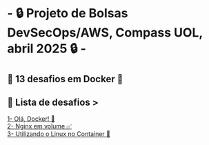 # - 🔒 Projeto de Bolsas DevSecOps/AWS, Compass UOL, abril 2025 🔒 -

## 🐳 13 desafios em Docker 🐳

## 📜 Lista de desafios >
[1- Olá, Docker! 🐋](Desafios/Desafio1.md)  
[2- Nginx em volume ✅](Desafios/Desafio2.md)  
[3- Utilizando o Linux no Container 🐧](Desafios/Desafio3.md)
